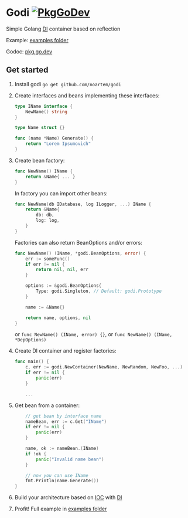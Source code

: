 # Godi [![PkgGoDev](https://pkg.go.dev/badge/github.com/noartem/godi)](https://pkg.go.dev/github.com/noartem/godi)

Simple Golang [DI](https://en.wikipedia.org/wiki/Dependency_injection) container based on reflection

Example: [examples folder](https://github.com/noartem/godi/tree/master/examples)

Godoc: [pkg.go.dev](https://pkg.go.dev/github.com/noartem/godi)

## Get started

1. Install godi `go get github.com/noartem/godi`
2. Create interfaces and beans implementing these interfaces:

   ```go
   type IName interface {
       NewName() string
   }

   type Name struct {}

   func (name *Name) Generate() {
       return "Lorem Ipsumovich"
   }
   ```

3. Create bean factory:

   ```go
   func NewName() IName {
       return &Name{ ... }
   }
   ```

   In factory you can import other beans:

   ```go
   func NewName(db IDatabase, log ILogger, ...) IName {
       return &Name{
           db: db,
           log: log,
       }
   }
   ```

   Factories can also return BeanOptions and/or errors:

   ```go
   func NewName() (IName, *godi.BeanOptions, error) {
       err := someFunc()
       if err != nil {
           return nil, nil, err
       }

       options := &godi.BeanOptions{
           Type: godi.Singleton, // Default: godi.Prototype
       }

       name := &Name{}

       return name, options, nil
   }
   ```

   or `func NewName() (IName, error) {}`, or `func NewName() (IName, *DepOptions)`

4. Create DI container and register factories:

   ```go
   func main() {
       c, err := godi.NewContainer(NewName, NewRandom, NewFoo, ...)
       if err != nil {
           panic(err)
       }

       ...
   ```

5. Get bean from a container:

   ```go
       // get bean by interface name
       nameBean, err := c.Get("IName")
       if err != nil {
           panic(err)
       }

       name, ok := nameBean.(IName)
       if !ok {
           panic("Invalid name bean")
       }

       // now you can use IName
       fmt.Println(name.Generate())
   }
   ```

6. Build your architecture based on [IOC](https://en.wikipedia.org/wiki/Inversion_of_control) with [DI](https://en.wikipedia.org/wiki/Dependency_injection)

7. Profit! Full example in [examples folder](https://github.com/noartem/godi/tree/master/examples)

